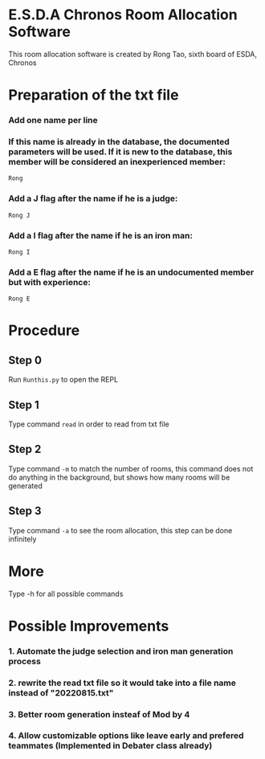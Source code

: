 # E.S.D.A Chronos Room Allocation Software

This room allocation software is created by Rong Tao, sixth board of ESDA, Chronos
# Preparation of the txt file

### Add one name per line
### If this name is already in the database, the documented parameters will be used. If it is new to the database, this member will be considered an inexperienced member:
`Rong`
### Add a J flag after the name if he is a judge: 
`Rong J`
### Add a I flag after the name if he is an iron man:
 `Rong I`

### Add a E flag after the name if he is an undocumented member but with experience:
 `Rong E`

# Procedure
## Step 0
Run `Runthis.py` to open the REPL

## Step 1
Type command `read` in order to read from txt file

## Step 2
Type command `-m` to match the number of rooms, this command does not do anything in the background, but shows how many rooms will be generated

## Step 3
Type command `-a` to see the room allocation, this step can be done infinitely

# More
Type -h for all possible commands

# Possible Improvements
### 1. Automate the judge selection and iron man generation process
### 2. rewrite the read txt file so it would take into a file name instead of "20220815.txt"
### 3. Better room generation insteaf of Mod by 4
### 4. Allow customizable options like leave early and prefered teammates (Implemented in Debater class already)
